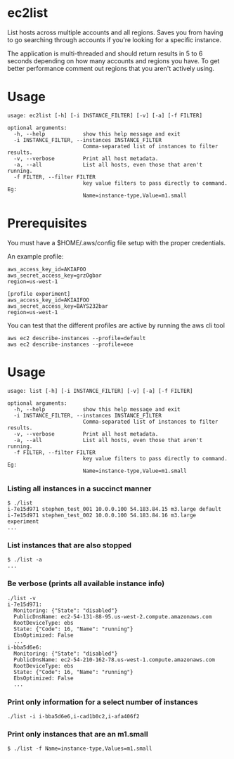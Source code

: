 ec2list
=======

List hosts across multiple accounts and all regions. Saves you from having to go searching through accounts if you're looking for a specific instance.

The application is multi-threaded and should return results in 5 to 6 seconds depending on how many accounts and regions you have. To get better performance comment out regions that you aren't actively using.

Usage
=====
```
usage: ec2list [-h] [-i INSTANCE_FILTER] [-v] [-a] [-f FILTER]

optional arguments:
  -h, --help            show this help message and exit
  -i INSTANCE_FILTER, --instances INSTANCE_FILTER
                        Comma-separated list of instances to filter results.
  -v, --verbose         Print all host metadata.
  -a, --all             List all hosts, even those that aren't running.
  -f FILTER, --filter FILTER
                        key value filters to pass directly to command. Eg:
                        Name=instance-type,Value=m1.small
```

Prerequisites
=============
You must have a $HOME/.aws/config file setup with the proper credentials.

An example profile:
```
aws_access_key_id=AKIAFOO
aws_secret_access_key=grzOgbar
region=us-west-1

[profile experiment]
aws_access_key_id=AKIAIFOO
aws_secret_access_key=BAYS232bar
region=us-west-1
```

You can test that the different profiles are active by running the aws cli tool
```
aws ec2 describe-instances --profile=default
aws ec2 describe-instances --profile=eoe
```

Usage
=====
```
usage: list [-h] [-i INSTANCE_FILTER] [-v] [-a] [-f FILTER]

optional arguments:
  -h, --help            show this help message and exit
  -i INSTANCE_FILTER, --instances INSTANCE_FILTER
                        Comma-separated list of instances to filter results.
  -v, --verbose         Print all host metadata.
  -a, --all             List all hosts, even those that aren't running.
  -f FILTER, --filter FILTER
                        key value filters to pass directly to command. Eg:
                        Name=instance-type,Value=m1.small
```

### Listing all instances in a succinct manner
```
$ ./list
i-7e15d971 stephen_test_001 10.0.0.100 54.183.84.15 m3.large default
i-7e15d971 stephen_test_002 10.0.0.100 54.183.84.16 m3.large experiment
...
```

### List instances that are also stopped
```
$ ./list -a
...
```

### Be verbose (prints all available instance info)
```
./list -v
i-7e15d971:
  Monitoring: {"State": "disabled"}
  PublicDnsName: ec2-54-131-88-95.us-west-2.compute.amazonaws.com
  RootDeviceType: ebs
  State: {"Code": 16, "Name": "running"}
  EbsOptimized: False
  ...
i-bba5d6e6:
  Monitoring: {"State": "disabled"}
  PublicDnsName: ec2-54-210-162-78.us-west-1.compute.amazonaws.com
  RootDeviceType: ebs
  State: {"Code": 16, "Name": "running"}
  EbsOptimized: False
  ...
```

### Print only information for a select number of instances
```
./list -i i-bba5d6e6,i-cad1b0c2,i-afa406f2
```

### Print only instances that are an m1.small
```
$ ./list -f Name=instance-type,Values=m1.small
```
